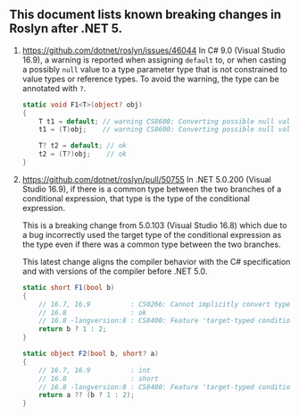 ﻿## This document lists known breaking changes in Roslyn after .NET 5.

1. https://github.com/dotnet/roslyn/issues/46044 In C# 9.0 (Visual Studio 16.9), a warning is reported when assigning `default` to, or when casting a possibly `null` value to a type parameter type that is not constrained to value types or reference types. To avoid the warning, the type can be annotated with `?`.
    ```C#
    static void F1<T>(object? obj)
    {
        T t1 = default; // warning CS8600: Converting possible null value to non-nullable type
        t1 = (T)obj;    // warning CS8600: Converting possible null value to non-nullable type

        T? t2 = default; // ok
        t2 = (T?)obj;    // ok
    }
    ```

2. https://github.com/dotnet/roslyn/pull/50755 In .NET 5.0.200 (Visual Studio 16.9), if there is a common type between the two branches of a conditional expression, that type is the type of the conditional expression.

   This is a breaking change from 5.0.103 (Visual Studio 16.8) which due to a bug incorrectly used the target type of the conditional expression as the type even if there was a common type between the two branches.

   This latest change aligns the compiler behavior with the C# specification and with versions of the compiler before .NET 5.0.
    ```C#
    static short F1(bool b)
    {
        // 16.7, 16.9          : CS0266: Cannot implicitly convert type 'int' to 'short'
        // 16.8                : ok
        // 16.8 -langversion:8 : CS8400: Feature 'target-typed conditional expression' is not available in C# 8.0
        return b ? 1 : 2;
    }

    static object F2(bool b, short? a)
    {
        // 16.7, 16.9          : int
        // 16.8                : short
        // 16.8 -langversion:8 : CS8400: Feature 'target-typed conditional expression' is not available in C# 8.0
        return a ?? (b ? 1 : 2);
    }
    ```
